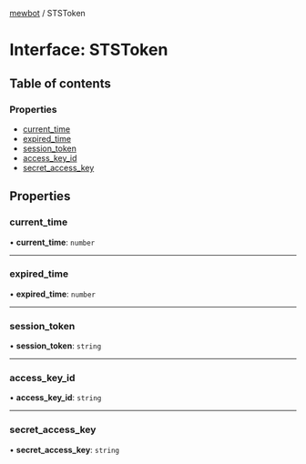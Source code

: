 [mewbot](../README.md) / STSToken

# Interface: STSToken

## Table of contents

### Properties

- [current\_time](STSToken.md#current_time)
- [expired\_time](STSToken.md#expired_time)
- [session\_token](STSToken.md#session_token)
- [access\_key\_id](STSToken.md#access_key_id)
- [secret\_access\_key](STSToken.md#secret_access_key)

## Properties

### current\_time

• **current\_time**: `number`

___

### expired\_time

• **expired\_time**: `number`

___

### session\_token

• **session\_token**: `string`

___

### access\_key\_id

• **access\_key\_id**: `string`

___

### secret\_access\_key

• **secret\_access\_key**: `string`
